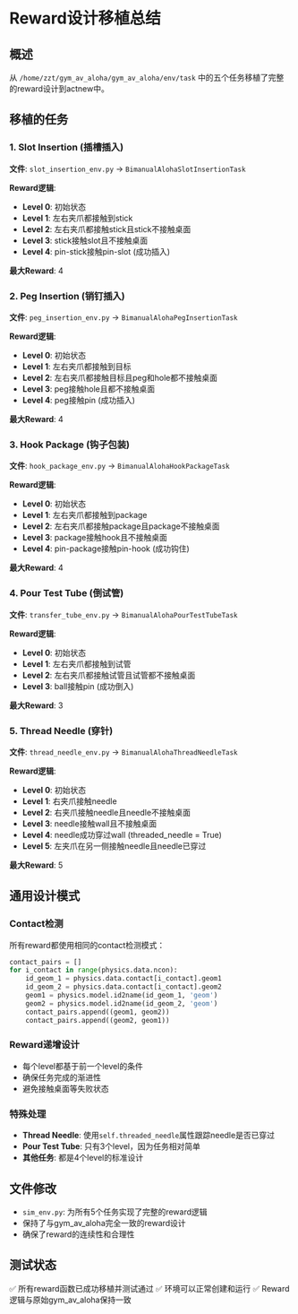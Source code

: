 # Reward设计移植总结

## 概述
从 `/home/zzt/gym_av_aloha/gym_av_aloha/env/task` 中的五个任务移植了完整的reward设计到actnew中。

## 移植的任务

### 1. Slot Insertion (插槽插入)
**文件**: `slot_insertion_env.py` → `BimanualAlohaSlotInsertionTask`

**Reward逻辑**:
- **Level 0**: 初始状态
- **Level 1**: 左右夹爪都接触到stick
- **Level 2**: 左右夹爪都接触stick且stick不接触桌面
- **Level 3**: stick接触slot且不接触桌面
- **Level 4**: pin-stick接触pin-slot (成功插入)

**最大Reward**: 4

### 2. Peg Insertion (销钉插入)
**文件**: `peg_insertion_env.py` → `BimanualAlohaPegInsertionTask`

**Reward逻辑**:
- **Level 0**: 初始状态
- **Level 1**: 左右夹爪都接触到目标
- **Level 2**: 左右夹爪都接触目标且peg和hole都不接触桌面
- **Level 3**: peg接触hole且都不接触桌面
- **Level 4**: peg接触pin (成功插入)

**最大Reward**: 4

### 3. Hook Package (钩子包装)
**文件**: `hook_package_env.py` → `BimanualAlohaHookPackageTask`

**Reward逻辑**:
- **Level 0**: 初始状态
- **Level 1**: 左右夹爪都接触到package
- **Level 2**: 左右夹爪都接触package且package不接触桌面
- **Level 3**: package接触hook且不接触桌面
- **Level 4**: pin-package接触pin-hook (成功钩住)

**最大Reward**: 4

### 4. Pour Test Tube (倒试管)
**文件**: `transfer_tube_env.py` → `BimanualAlohaPourTestTubeTask`

**Reward逻辑**:
- **Level 0**: 初始状态
- **Level 1**: 左右夹爪都接触到试管
- **Level 2**: 左右夹爪都接触试管且试管都不接触桌面
- **Level 3**: ball接触pin (成功倒入)

**最大Reward**: 3

### 5. Thread Needle (穿针)
**文件**: `thread_needle_env.py` → `BimanualAlohaThreadNeedleTask`

**Reward逻辑**:
- **Level 0**: 初始状态
- **Level 1**: 右夹爪接触needle
- **Level 2**: 右夹爪接触needle且needle不接触桌面
- **Level 3**: needle接触wall且不接触桌面
- **Level 4**: needle成功穿过wall (threaded_needle = True)
- **Level 5**: 左夹爪在另一侧接触needle且needle已穿过

**最大Reward**: 5

## 通用设计模式

### Contact检测
所有reward都使用相同的contact检测模式：
```python
contact_pairs = []
for i_contact in range(physics.data.ncon):
    id_geom_1 = physics.data.contact[i_contact].geom1
    id_geom_2 = physics.data.contact[i_contact].geom2
    geom1 = physics.model.id2name(id_geom_1, 'geom')
    geom2 = physics.model.id2name(id_geom_2, 'geom')
    contact_pairs.append((geom1, geom2))
    contact_pairs.append((geom2, geom1))
```

### Reward递增设计
- 每个level都基于前一个level的条件
- 确保任务完成的渐进性
- 避免接触桌面等失败状态

### 特殊处理
- **Thread Needle**: 使用`self.threaded_needle`属性跟踪needle是否已穿过
- **Pour Test Tube**: 只有3个level，因为任务相对简单
- **其他任务**: 都是4个level的标准设计

## 文件修改
- `sim_env.py`: 为所有5个任务实现了完整的reward逻辑
- 保持了与gym_av_aloha完全一致的reward设计
- 确保了reward的连续性和合理性

## 测试状态
✅ 所有reward函数已成功移植并测试通过
✅ 环境可以正常创建和运行
✅ Reward逻辑与原始gym_av_aloha保持一致 